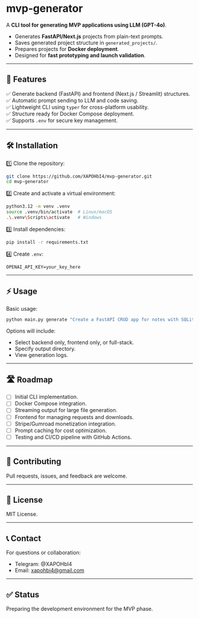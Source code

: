 # mvp-generator

A **CLI tool for generating MVP applications using LLM (GPT-4o)**.

- Generates **FastAPI/Next.js** projects from plain-text prompts.
- Saves generated project structure in `generated_projects/`.
- Prepares projects for **Docker deployment**.
- Designed for **fast prototyping and launch validation**.

---

## 🚀 Features

✅ Generate backend (FastAPI) and frontend (Next.js / Streamlit) structures.  
✅ Automatic prompt sending to LLM and code saving.  
✅ Lightweight CLI using `typer` for cross-platform usability.  
✅ Structure ready for Docker Compose deployment.  
✅ Supports `.env` for secure key management.

---

## 🛠️ Installation

1️⃣ Clone the repository:
```bash
git clone https://github.com/XAPOHbI4/mvp-generator.git
cd mvp-generator
```

2️⃣ Create and activate a virtual environment:
```bash
python3.12 -m venv .venv
source .venv/bin/activate  # Linux/macOS
.\.venv\Scripts\activate   # Windows
```

3️⃣ Install dependencies:
```bash
pip install -r requirements.txt
```

4️⃣ Create `.env`:
```
OPENAI_API_KEY=your_key_here
```

---

## ⚡ Usage

Basic usage:
```bash
python main.py generate "Create a FastAPI CRUD app for notes with SQLite"
```

Options will include:
- Select backend only, frontend only, or full-stack.
- Specify output directory.
- View generation logs.

---

## 🛣️ Roadmap

- [ ] Initial CLI implementation.
- [ ] Docker Compose integration.
- [ ] Streaming output for large file generation.
- [ ] Frontend for managing requests and downloads.
- [ ] Stripe/Gumroad monetization integration.
- [ ] Prompt caching for cost optimization.
- [ ] Testing and CI/CD pipeline with GitHub Actions.

---

## 🧩 Contributing

Pull requests, issues, and feedback are welcome.

---

## 📜 License

MIT License.

---

## 📞 Contact

For questions or collaboration:
- Telegram: @XAPOHbI4
- Email: xapohbi4@gmail.com

---

## ✅ Status

Preparing the development environment for the MVP phase.
